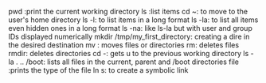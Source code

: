 pwd :print the current working directory
ls :list items
cd ~: to move to the user's home directory
ls -l: to list items in a long format 
ls -la: to list all items even hidden ones in a long format
ls -na: like ls-la but with user and group IDs displayed numerically
mkdir /tmp/my_first_directory: creating a dire in the desired destination
mv : moves files or directories
rm: deletes files
rmdir: deletes directories
cd -: gets u to the previous working directory
ls -la . .. /boot: lists all files in the current, parent and /boot 
directories
file :prints the type of the file
ln s: to create a symbolic link
